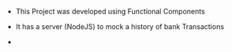 - This Project was developed using Functional Components

- It has a server (NodeJS) to mock a history of bank Transactions

- 